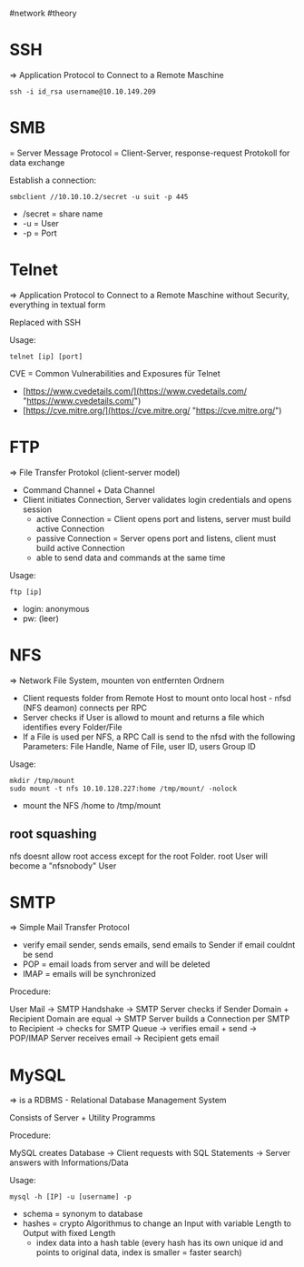 #network #theory
# SSH

=> Application Protocol to Connect to a Remote Maschine 

```
ssh -i id_rsa username@10.10.149.209
```


# SMB

= Server Message Protocol = Client-Server, response-request Protokoll for data exchange

Establish a connection:

```
smbclient //10.10.10.2/secret -u suit -p 445
```

- /secret = share name
- -u = User
- -p = Port

# Telnet

=> Application Protocol to Connect to a Remote Maschine without Security, everything in textual form

Replaced with SSH

Usage:

```
telnet [ip] [port]
```

 CVE = Common Vulnerabilities and Exposures für Telnet
- [https://www.cvedetails.com/](https://www.cvedetails.com/ "https://www.cvedetails.com/")
- [https://cve.mitre.org/](https://cve.mitre.org/ "https://cve.mitre.org/")

# FTP

=> File Transfer Protokol (client-server model)

- Command Channel + Data Channel
- Client initiates Connection, Server validates login credentials and opens session
  - active Connection = Client opens port and listens, server must build active Connection
  - passive Connection = Server opens port and listens, client must build active Connection
  - able to send data and commands at the same time

Usage:

```
ftp [ip]
```

- login: anonymous
- pw: (leer)

# NFS

=> Network File System, mounten von entfernten Ordnern

- Client requests folder from Remote Host to mount onto local host - nfsd (NFS deamon) connects per RPC
- Server checks if User is allowd to mount and returns a file which identifies every Folder/File
- If a File is used per NFS, a RPC Call is send to the nfsd with the following Parameters: File Handle, Name of File, user ID, users Group ID

Usage:

```
mkdir /tmp/mount
sudo mount -t nfs 10.10.128.227:home /tmp/mount/ -nolock
```

- mount the NFS /home to /tmp/mount

## root squashing

nfs doesnt allow root access except for the root Folder.
root User will become a "nfsnobody" User

# SMTP

=> Simple Mail Transfer Protocol

- verify email sender, sends emails, send emails to Sender if email couldnt be send
- POP = email loads from server and will be deleted
- IMAP = emails will be synchronized

Procedure:

User Mail -> SMTP Handshake -> SMTP Server checks if Sender Domain + Recipient Domain are equal -> SMTP Server builds a Connection per SMTP to Recipient -> checks for SMTP Queue -> verifies email + send -> POP/IMAP Server receives email -> Recipient gets email

# MySQL

=> is a RDBMS - Relational Database Management System

Consists of Server + Utility Programms

Procedure:

MySQL creates Database -> Client requests with SQL Statements -> Server answers with Informations/Data

Usage:

```
mysql -h [IP] -u [username] -p
```

- schema = synonym to database
- hashes = crypto Algorithmus to change an Input with variable Length to Output with fixed Length
  - index data into a hash table (every hash has its own unique id and points to original data, index is smaller = faster search)